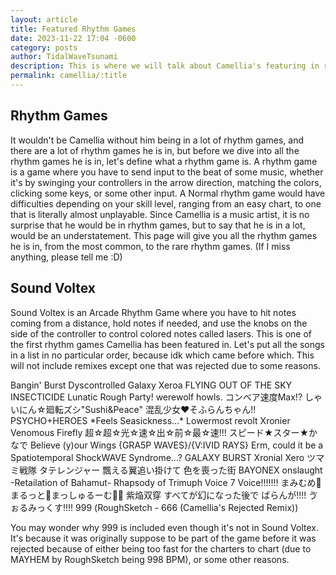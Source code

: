```yaml
---
layout: article
title: Featured Rhythm Games
date: 2023-11-22 17:04 -0600
category: posts
author: TidalWaveTsunami
description: This is where we will talk about Camellia's featuring in rhythm games.
permalink: camellia/:title
---
```


## Rhythm Games

It wouldn't be Camellia without him being in a lot of rhythm games, and there are a lot of rhythm games he is in, but before we dive into all the rhythm games he is in, let's define what a rhythm game is. A rhythm game is a game where you have to send input to the beat of some music, whether it's by swinging your controllers in the arrow direction, matching the colors, clicking some keys, or some other input. A Normal rhythm game would have difficulties depending on your skill level, ranging from an easy chart, to one that is literally almost unplayable. Since Camellia is a music artist, it is no surprise that he would be in rhythm games, but to say that he is in a lot, would be an understatement. This page will give you all the rhythm games he is in, from the most common, to the rare rhythm games. (If I miss anything, please tell me :D)

## Sound Voltex

Sound Voltex is an Arcade Rhythm Game where you have to hit notes coming from a distance, hold notes if needed, and use the knobs on the side of the controller to control colored notes called lasers. This is one of the first rhythm games Camellia has been featured in. Let's put all the songs in a list in no particular order, because idk which came before which. This will not include remixes except one that was rejected due to some reasons.

Bangin' Burst
Dyscontrolled Galaxy
Xeroa
FLYING OUT OF THE SKY
INSECTICIDE
Lunatic Rough Party!
werewolf howls.
コンベア速度Max!? しゃいにん☆廻転ズシ"Sushi&Peace"
混乱少女♥そふらんちゃん!!
PSYCHO+HEROES
*Feels Seasickness...\*
Lowermost revolt
Xronier
Venomous Firefly
超☆超☆光☆速☆出☆前☆最☆速!!! スピード★スター★かなで
Believe (y)our Wings {GRA5P WAVES}/{V:IVID RAYS}
Erm, could it be a Spatiotemporal ShockWAVE Syndrome...?
GALAXY BURST
Xronial Xero
ツマミ戦隊 タテレンジャー
飄える翼追い掛けて
色を喪った街
BAYONEX
onslaught -Retailation of Bahamut-
Rhapsody of Trimuph
Voice 7 Voice!!!!!!!
まみむめ🍄まるっと🍄まっしゅるーむ🍄🍄
紫焔双穿
すべてが幻になった後で
ばらんが!!!!
ゔぉるみっくす!!!!
999 (RoughSketch - 666 (Camellia's Rejected Remix))

You may wonder why 999 is included even though it's not in Sound Voltex. It's because it was originally suppose to be part of the game before it was rejected because of either being too fast for the charters to chart (due to MAYHEM by RoughSketch being 998 BPM), or some other reasons.
